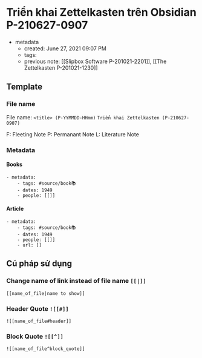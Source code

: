 # Triển khai Zettelkasten trên Obsidian P-210627-0907

- metadata
	- created: June 27, 2021 09:07 PM
	- tags:
	- previous note: [[Slipbox Software P-201021-2201]], [[The Zettelkasten P-201021-1230]]

## Template
### File name
File name: `<title> (P-YYMMDD-HHmm)`
	`Triển khai Zettelkasten (P-210627-0907)`

F: Fleeting Note
P: Permanant Note
L: Literature Note


### Metadata
#### Books
```
- metadata:
	- tags: #source/book📚
	- dates: 1949
	- people: [[]]
```

#### Article
```
- metadata:
	- tags: #source/book📚
	- dates: 1949
	- people: [[]]
	- url: []
```

## Cú pháp sử dụng
### Change name of link instead of file name `[[|]]` 
`[[name_of_file|name to show]]`
### Header Quote `![[#]]`
`![[name_of_file#header]]`
### Block Quote `![[^]]`
`![[name_of_file^block_quote]]`